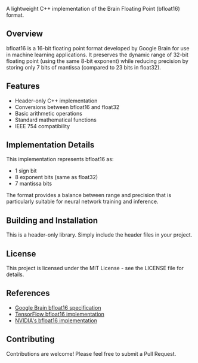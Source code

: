 A lightweight C++ implementation of the Brain Floating Point (bfloat16) format.

## Overview

bfloat16 is a 16-bit floating point format developed by Google Brain for use in machine learning applications. It preserves the dynamic range of 32-bit floating point (using the same 8-bit exponent) while reducing precision by storing only 7 bits of mantissa (compared to 23 bits in float32).

## Features

- Header-only C++ implementation
- Conversions between bfloat16 and float32
- Basic arithmetic operations
- Standard mathematical functions
- IEEE 754 compatibility


## Implementation Details

This implementation represents bfloat16 as:
- 1 sign bit
- 8 exponent bits (same as float32)
- 7 mantissa bits

The format provides a balance between range and precision that is particularly suitable for neural network training and inference.

## Building and Installation

This is a header-only library. Simply include the header files in your project.

## License

This project is licensed under the MIT License - see the LICENSE file for details.

## References

- [Google Brain bfloat16 specification](https://cloud.google.com/tpu/docs/bfloat16)
- [TensorFlow bfloat16 implementation](https://github.com/tensorflow/tensorflow/blob/master/tensorflow/core/lib/bfloat16/bfloat16.h)
- [NVIDIA's bfloat16 implementation](https://docs.nvidia.com/cuda/cuda-math-api/group__CUDA__MATH____BFLOAT16__ARITHMETIC.html)

## Contributing

Contributions are welcome! Please feel free to submit a Pull Request.